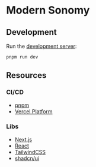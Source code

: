 # Modern Sonomy

## Development

Run the [development server](http://localhost:3000):

```sh
pnpm run dev
```

## Resources

### CI/CD

- [pnpm](https://pnpm.io/)
- [Vercel Platform](https://vercel.com/new?utm_medium=default-template&filter=next.js&utm_source=create-next-app&utm_campaign=create-next-app-readme)

### Libs

- [Next.js](https://nextjs.org/)
- [React](https://react.dev/)
- [TailwindCSS](https://tailwindcss.com/)
- [shadcn/ui](https://ui.shadcn.com/)
